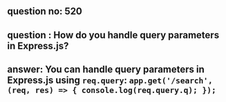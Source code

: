 
      
## question no: 520

## question : How do you handle query parameters in Express.js?

## answer: You can handle query parameters in Express.js using `req.query`: `app.get('/search', (req, res) => { console.log(req.query.q); });`
      